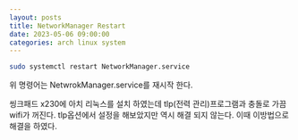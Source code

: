```yaml
---
layout: posts
title: NetworkManager Restart
date: 2023-05-06 09:00:00
categories: arch linux system
---
```


```bash
sudo systemctl restart NetworkManager.service 
```

위 명령어는 NetwrokManager.service를 재시작 한다.

씽크패드 x230에 아치 리눅스를 설치 하였는데 tlp(전력 관리)프로그램과 충돌로 가끔 wifi가 꺼진다.
tlp옵션에서 설정을 해보았지만 역시 해결 되지 않는다. 이때 이방법으로 해결을 하였다.
